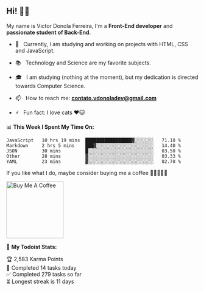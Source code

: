 <h2 align="left">Hi! 👋🏻</h2>  

<p align="left">
	My name is Victor Donola Ferreira, I'm a <strong>Front-End developer</strong> and <strong>passionate student of Back-End</strong>.
</p>

- 🔭 &nbsp; Currently, I am studying and working on projects with HTML, CSS and JavaScript.

- :books: &nbsp; Technology and Science are my favorite subjects.

- 🎓 &nbsp; I am studying (nothing at the moment), but my dedication is directed towards Computer Science.

- 📫 &nbsp; How to reach me: **contato.vdonoladev@gmail.com**

- ⚡️ &nbsp; Fun fact: I love cats ❤️🐱

📊 **This Week I Spent My Time On:**
<!--START_SECTION:waka-->
```text
JavaScript   10 hrs 19 mins  █████████████████▓░░░░░░░   71.18 % 
Markdown     2 hrs 5 mins    ███▓░░░░░░░░░░░░░░░░░░░░░   14.40 % 
JSON         30 mins         █░░░░░░░░░░░░░░░░░░░░░░░░   03.50 % 
Other        28 mins         ▓░░░░░░░░░░░░░░░░░░░░░░░░   03.33 % 
YAML         23 mins         ▓░░░░░░░░░░░░░░░░░░░░░░░░   02.70 % 
```
<!--END_SECTION:waka-->

If you like what I do, maybe consider buying me a coffee 🥺👉🏻👈🏻

<a href="https://www.buymeacoffee.com/xuxuti" target="_blank"><img src="https://cdn.buymeacoffee.com/buttons/v2/default-red.png" alt="Buy Me A Coffee" width="150" ></a>

🚧 **My Todoist Stats:**
<!-- TODO-IST:START -->
🏆  2,583 Karma Points           
🌸  Completed 14 tasks today           
✅  Completed 279 tasks so far           
⏳  Longest streak is 11 days
<!-- TODO-IST:END -->
